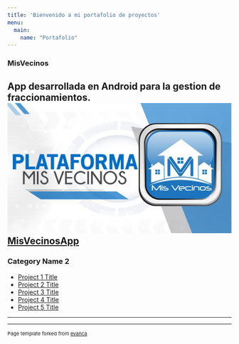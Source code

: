 ```yaml
---
title: 'Bienvenido a mi portafolio de proyectos'
menu:
  main:
    name: "Portafolio"
---
```


### MisVecinos
App desarrollada en Android para la gestion de fraccionamientos.
![imagen](https://raw.githubusercontent.com/JS2202/my_launchx_blog/master/static/images/missveci.jpg)
[MisVecinosApp](https://appmisvecinos.com/)
---

### Category Name 2

- [Project 1 Title](http://example.com/)
- [Project 2 Title](http://example.com/)
- [Project 3 Title](http://example.com/)
- [Project 4 Title](http://example.com/)
- [Project 5 Title](http://example.com/)

---




---
<p style="font-size:11px">Page template forked from <a href="https://github.com/evanca/quick-portfolio">evanca</a></p>
<!-- Remove above link if you don't want to attibute -->